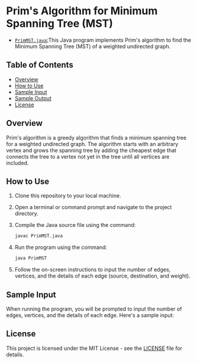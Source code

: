 # Prim's Algorithm for Minimum Spanning Tree (MST)

- [`PrimMST.java`:](https://github.com/ShrihariKasar/Java-Programs/blob/main/DSA/3.%20Graph/Assignment%20no%208/PrimMST.java)This Java program implements Prim's algorithm to find the Minimum Spanning Tree (MST) of a weighted undirected graph.

## Table of Contents

- [Overview](#overview)
- [How to Use](#how-to-use)
- [Sample Input](#sample-input)
- [Sample Output](#sample-output)
- [License](#license)

## Overview

Prim's algorithm is a greedy algorithm that finds a minimum spanning tree for a weighted undirected graph. The algorithm starts with an arbitrary vertex and grows the spanning tree by adding the cheapest edge that connects the tree to a vertex not yet in the tree until all vertices are included.

## How to Use

1. Clone this repository to your local machine.
2. Open a terminal or command prompt and navigate to the project directory.
3. Compile the Java source file using the command:

    ```bash
    javac PrimMST.java
    ```

4. Run the program using the command:

    ```bash
    java PrimMST
    ```

5. Follow the on-screen instructions to input the number of edges, vertices, and the details of each edge (source, destination, and weight).

## Sample Input

When running the program, you will be prompted to input the number of edges, vertices, and the details of each edge. Here's a sample input:


## License

This project is licensed under the MIT License - see the [LICENSE](LICENSE) file for details.
